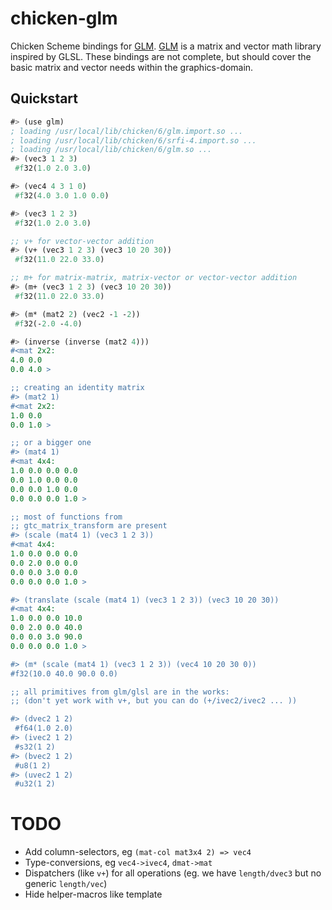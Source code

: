 # chicken-glm

  [GLM]:http://glm.g-truc.net/

Chicken Scheme bindings for [GLM]. [GLM] is a matrix and vector math library inspired by GLSL. 
These bindings are not complete, but should cover the basic matrix and vector needs within the graphics-domain.

## Quickstart

```scheme
#> (use glm)
; loading /usr/local/lib/chicken/6/glm.import.so ...
; loading /usr/local/lib/chicken/6/srfi-4.import.so ...
; loading /usr/local/lib/chicken/6/glm.so ...
#> (vec3 1 2 3)
 #f32(1.0 2.0 3.0)

#> (vec4 4 3 1 0)
 #f32(4.0 3.0 1.0 0.0)

#> (vec3 1 2 3)
 #f32(1.0 2.0 3.0)

;; v+ for vector-vector addition
#> (v+ (vec3 1 2 3) (vec3 10 20 30))
 #f32(11.0 22.0 33.0)

;; m+ for matrix-matrix, matrix-vector or vector-vector addition
#> (m+ (vec3 1 2 3) (vec3 10 20 30))
 #f32(11.0 22.0 33.0)

#> (m* (mat2 2) (vec2 -1 -2))
 #f32(-2.0 -4.0)

#> (inverse (inverse (mat2 4)))
#<mat 2x2:
4.0 0.0 
0.0 4.0 >

;; creating an identity matrix
#> (mat2 1)
#<mat 2x2:
1.0 0.0 
0.0 1.0 >

;; or a bigger one
#> (mat4 1)
#<mat 4x4:
1.0 0.0 0.0 0.0 
0.0 1.0 0.0 0.0 
0.0 0.0 1.0 0.0 
0.0 0.0 0.0 1.0 >

;; most of functions from
;; gtc_matrix_transform are present
#> (scale (mat4 1) (vec3 1 2 3))
#<mat 4x4:
1.0 0.0 0.0 0.0 
0.0 2.0 0.0 0.0 
0.0 0.0 3.0 0.0 
0.0 0.0 0.0 1.0 >

#> (translate (scale (mat4 1) (vec3 1 2 3)) (vec3 10 20 30))
#<mat 4x4:
1.0 0.0 0.0 10.0 
0.0 2.0 0.0 40.0 
0.0 0.0 3.0 90.0 
0.0 0.0 0.0 1.0 >

#> (m* (scale (mat4 1) (vec3 1 2 3)) (vec4 10 20 30 0))
#f32(10.0 40.0 90.0 0.0)

;; all primitives from glm/glsl are in the works:
;; (don't yet work with v+, but you can do (+/ivec2/ivec2 ... ))

#> (dvec2 1 2)
 #f64(1.0 2.0)
#> (ivec2 1 2)
 #s32(1 2)
#> (bvec2 1 2)
 #u8(1 2)
#> (uvec2 1 2)
 #u32(1 2)
```

# TODO

- Add column-selectors, eg `(mat-col mat3x4 2) => vec4`
- Type-conversions, eg `vec4->ivec4`, `dmat->mat`
- Dispatchers (like `v+`) for all operations (eg. we have `length/dvec3` but no generic `length/vec`)
- Hide helper-macros like template

